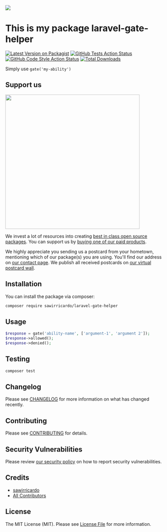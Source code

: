 [<img src="https://github-ads.s3.eu-central-1.amazonaws.com/support-ukraine.svg?t=1" />](https://supportukrainenow.org)

# This is my package laravel-gate-helper

[![Latest Version on Packagist](https://img.shields.io/packagist/v/sawirricardo/laravel-gate-helper.svg?style=flat-square)](https://packagist.org/packages/sawirricardo/laravel-gate-helper)
[![GitHub Tests Action Status](https://img.shields.io/github/workflow/status/sawirricardo/laravel-gate-helper/run-tests?label=tests)](https://github.com/sawirricardo/laravel-gate-helper/actions?query=workflow%3Arun-tests+branch%3Amain)
[![GitHub Code Style Action Status](https://img.shields.io/github/workflow/status/sawirricardo/laravel-gate-helper/Check%20&%20fix%20styling?label=code%20style)](https://github.com/sawirricardo/laravel-gate-helper/actions?query=workflow%3A"Check+%26+fix+styling"+branch%3Amain)
[![Total Downloads](https://img.shields.io/packagist/dt/sawirricardo/laravel-gate-helper.svg?style=flat-square)](https://packagist.org/packages/sawirricardo/laravel-gate-helper)

Simply use `gate('my-ability')`

## Support us

[<img src="https://github-ads.s3.eu-central-1.amazonaws.com/laravel-gate-helper.jpg?t=1" width="419px" />](https://spatie.be/github-ad-click/laravel-gate-helper)

We invest a lot of resources into creating [best in class open source packages](https://spatie.be/open-source). You can support us by [buying one of our paid products](https://spatie.be/open-source/support-us).

We highly appreciate you sending us a postcard from your hometown, mentioning which of our package(s) you are using. You'll find our address on [our contact page](https://spatie.be/about-us). We publish all received postcards on [our virtual postcard wall](https://spatie.be/open-source/postcards).

## Installation

You can install the package via composer:

```bash
composer require sawirricardo/laravel-gate-helper
```

## Usage

```php
$response = gate('ability-name', ['argument-1', 'argument 2']);
$response->allowed();
$response->denied();
```

## Testing

```bash
composer test
```

## Changelog

Please see [CHANGELOG](CHANGELOG.md) for more information on what has changed recently.

## Contributing

Please see [CONTRIBUTING](https://github.com/spatie/.github/blob/main/CONTRIBUTING.md) for details.

## Security Vulnerabilities

Please review [our security policy](../../security/policy) on how to report security vulnerabilities.

## Credits

-   [sawirricardo](https://github.com/sawirricardo)
-   [All Contributors](../../contributors)

## License

The MIT License (MIT). Please see [License File](LICENSE.md) for more information.
